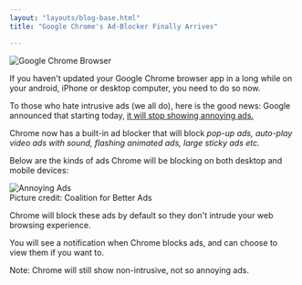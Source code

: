 ```yaml
---
layout: "layouts/blog-base.html"
title: "Google Chrome's Ad-Blocker Finally Arrives"

---
```

<img src= "/images/blogpics/google-chrome-logo.jpg" alt= "Google Chrome Browser" class= "img-responsive center-block">
     
  <p>If you haven't updated your Google Chrome browser app in a long while on your
        android, iPhone or desktop computer, you need to do so now.</p>
  <p>To those who hate intrusive ads (we all do), here is the good news:
       Google announced that starting today, <a href="https://www.blog.google/products/chrome/browser-web-worth-protecting/">it will 
       stop showing annoying ads.</a></p>
 <p>Chrome now has a built-in ad blocker that will block
      <em>pop-up ads, auto-play video ads with sound, flashing animated ads, large sticky ads etc.</em></p>
  <p>Below are the kinds of ads Chrome will be blocking on both desktop and mobile devices:</p>
      <img src= "/images/blogpics/most-annoying-ads.jpg" alt= "Annoying Ads" class= "img-responsive center-block">
      <div class= "pic-cred"> Picture credit: Coalition for Better Ads</div>
     <p>Chrome will block these ads by default so they don't
      intrude your web browsing experience.</p>
     <p>You will see a notification when Chrome blocks ads, and can choose to view them if you want to.</p>
     <p>Note: Chrome will still show non-intrusive, not so annoying ads.</p>
